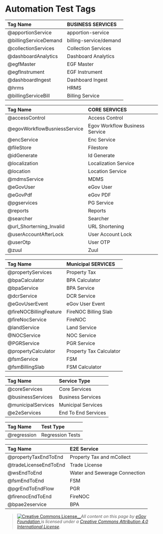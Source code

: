# Automation Test Tags

| **Tag Name** | **BUSINESS SERVICES** |
| :--- | :--- |
| @apportionService | apportion-service |
| @billingServiceDemand | billing-service/demand |
| @collectionServices | Collection Services |
| @dashboardAnalytics | Dashboard Analytics |
| @egfMaster | EGF Master |
| @egfInstrument | EGF Instrument |
| @dashboardIngest | Dashboard Ingest |
| @hrms | HRMS |
| @billingServiceBill | Billing Service |

| **Tag Name** | **CORE SERVICES** |
| :--- | :--- |
| @accessControl | Access Control |
| @egovWorkflowBusniessService | Egov Workflow Business Service |
| @encService | Enc Service |
| @fileStore | Filestore |
| @idGenerate | Id Generate |
| @localization | Localization Service |
| @location | Location Service |
| @mdmsService | MDMS |
| @eGovUser | eGov User |
| @eGovPdf | eGov PDF |
| @pgservices | PG Service |
| @reports | Reports |
| @searcher | Searcher |
| @url\_Shorterning\_Invalid | URL Shortening |
| @userAccountAfterLock | User Account Lock |
| @userOtp | User OTP |
| @zuul | Zuul |

| **Tag Name** | **Municipal SERVICES** |
| :--- | :--- |
| @propertyServices | Property Tax |
| @bpaCalculator | BPA Calculator |
| @bpaService | BPA Service |
| @dcrService | DCR Service |
| @eGovUserEvent | eGov User Event |
| @fireNOCBillingFeature | FireNOC Billing Slab |
| @fireNocService | FireNOC |
| @landService | Land Service |
| @NOCService | NOC Service |
| @PGRService | PGR Service |
| @propertyCalculator | Property Tax Calculator |
| @fsmService | FSM |
| @fsmBillingSlab | FSM Calculator |

| **Tag Name** | **Service Type** |
| :--- | :--- |
| @coreServices | Core Services |
| @businessServices | Business Services |
| @municipalServices | Municipal Services |
| @e2eServices | End To End Services |

| **Tag Name** | **Test Type** |
| :--- | :--- |
| @regression | Regression Tests |

| **Tag Name** | **E2E Service** |
| :--- | :--- |
| @propertyTaxEndToEnd | Property Tax and mCollect |
| @tradeLicenseEndToEnd | Trade License |
| @wsEndToEnd | Water and Sewerage Connection |
| @fsmEndToEnd | FSM |
| @pgrEndToEndFlow | PGR |
| @firenocEndToEnd | FireNOC |
| @bpae2eservice | BPA |





> [![Creative Commons License](https://i.creativecommons.org/l/by/4.0/80x15.png)\_\_](http://creativecommons.org/licenses/by/4.0/)_All content on this page by_ [_eGov Foundation_ ](https://egov.org.in/)_is licensed under a_ [_Creative Commons Attribution 4.0 International License_](http://creativecommons.org/licenses/by/4.0/)_._

